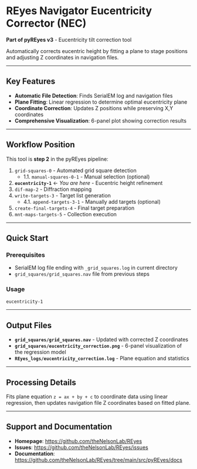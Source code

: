 # REyes Navigator Eucentricity Corrector (NEC)

**Part of pyREyes v3** - Eucentricity tilt correction tool

Automatically corrects eucentric height by fitting a plane to stage positions and adjusting Z coordinates in navigation files.

---

## Key Features

- **Automatic File Detection**: Finds SerialEM log and navigation files
- **Plane Fitting**: Linear regression to determine optimal eucentricity plane
- **Coordinate Correction**: Updates Z positions while preserving X,Y coordinates
- **Comprehensive Visualization**: 6-panel plot showing correction results

---

## Workflow Position

This tool is **step 2** in the pyREyes pipeline:

1. `grid-squares-0` - Automated grid square detection
   - 1.1. `manual-squares-0-1` - Manual selection (optional)
2. **`eucentricity-1`** ← *You are here* - Eucentric height refinement
3. `dif-map-2` - Diffraction mapping
4. `write-targets-3` - Target list generation
   - 4.1. `append-targets-3-1` - Manually add targets (optional)
5. `create-final-targets-4` - Final target preparation
6. `mnt-maps-targets-5` - Collection execution

---

## Quick Start

### Prerequisites
- SerialEM log file ending with `_grid_squares.log` in current directory
- `grid_squares/grid_squares.nav` file from previous steps

### Usage
```bash
eucentricity-1
```

---

## Output Files

- **`grid_squares/grid_squares.nav`** - Updated with corrected Z coordinates
- **`grid_squares/eucentricity_correction.png`** - 6-panel visualization of the regression model
- **`REyes_logs/eucentricity_correction.log`** - Plane equation and statistics

---

## Processing Details

Fits plane equation `z = ax + by + c` to coordinate data using linear regression, then updates navigation file Z coordinates based on fitted plane.

---

## Support and Documentation

- **Homepage**: https://github.com/theNelsonLab/REyes
- **Issues**: https://github.com/theNelsonLab/REyes/issues
- **Documentation**: https://github.com/theNelsonLab/REyes/tree/main/src/pyREyes/docs